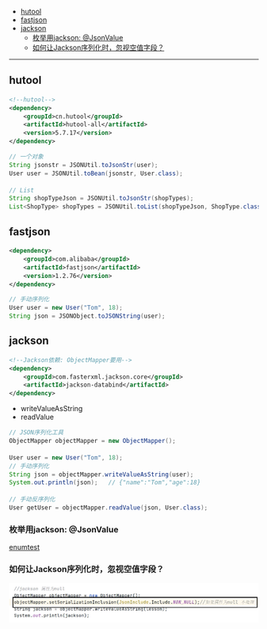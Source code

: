 - [hutool](#hutool)
- [fastjson](#fastjson)
- [jackson](#jackson)
  - [枚举用jackson: @JsonValue](#枚举用jackson-jsonvalue)
  - [如何让Jackson序列化时，忽视空值字段？](#如何让jackson序列化时忽视空值字段)


---
## hutool
```xml
<!--hutool-->
<dependency>
    <groupId>cn.hutool</groupId>
    <artifactId>hutool-all</artifactId>
    <version>5.7.17</version>
</dependency>
```

```java
// 一个对象
String jsonstr = JSONUtil.toJsonStr(user);
User user = JSONUtil.toBean(jsonstr, User.class);

// List
String shopTypeJson = JSONUtil.toJsonStr(shopTypes);
List<ShopType> shopTypes = JSONUtil.toList(shopTypeJson, ShopType.class);
```

## fastjson
```xml
<dependency>
    <groupId>com.alibaba</groupId>
    <artifactId>fastjson</artifactId>
    <version>1.2.76</version>
</dependency>
```
```java
// 手动序列化
User user = new User("Tom", 18);
String json = JSONObject.toJSONString(user);
```

## jackson
```xml
<!--Jackson依赖: ObjectMapper要用-->
<dependency>
    <groupId>com.fasterxml.jackson.core</groupId>
    <artifactId>jackson-databind</artifactId>
</dependency>
```
- writeValueAsString
- readValue
```java
// JSON序列化工具
ObjectMapper objectMapper = new ObjectMapper();

User user = new User("Tom", 18);
// 手动序列化
String json = objectMapper.writeValueAsString(user);
System.out.println(json);   // {"name":"Tom","age":18}

// 手动反序列化
User getUser = objectMapper.readValue(json, User.class);
```

### 枚举用jackson: @JsonValue

[enumtest](../../codes/javaweb/enumtest/枚举.md#方案3枚举魔法值mp注解json前端得到的可枚举可魔法值)

### 如何让Jackson序列化时，忽视空值字段？

![alt text](../../images/image-329.png)